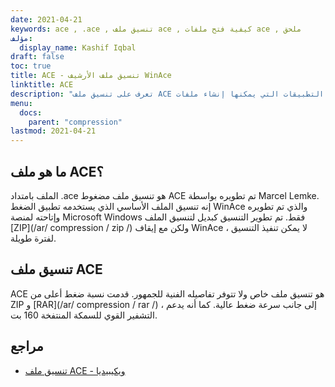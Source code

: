 ```yaml
---
date: 2021-04-21
keywords: ace , .ace , تنسيق ملف ace , كيفية فتح ملفات ace , ملحق
مؤلف:
  display_name: Kashif Iqbal
draft: false
toc: true
title: ACE - تنسيق ملف الأرشيف WinAce
linktitle: ACE
description: "تعرف على تنسيق ملف ACE وواجهات برمجة التطبيقات التي يمكنها إنشاء ملفات ACE وفتحها."
menu:
  docs:
    parent: "compression"
lastmod: 2021-04-21
---
```


## ما هو ملف ACE؟

الملف بامتداد .ace هو تنسيق ملف مضغوط ACE تم تطويره بواسطة Marcel Lemke. إنه تنسيق الملف الأساسي الذي يستخدمه تطبيق الضغط WinAce والذي تم تطويره وإتاحته لمنصة Microsoft Windows فقط. تم تطوير التنسيق كبديل لتنسيق الملف [ZIP](/ar/ compression / zip /) ولكن مع إيقاف WinAce ، لا يمكن تنفيذ التنسيق لفترة طويلة.

## تنسيق ملف ACE

ACE هو تنسيق ملف خاص ولا تتوفر تفاصيله الفنية للجمهور. قدمت نسبة ضغط أعلى من ZIP و [RAR](/ar/ compression / rar /) ، إلى جانب سرعة ضغط عالية. كما أنه يدعم التشفير القوي للسمكة المنتفخة 160 بت.

## مراجع

- [تنسيق ملف ACE - ويكيبيديا](https://en.wikipedia.org/wiki/ACE_ (compressed_file_format))

